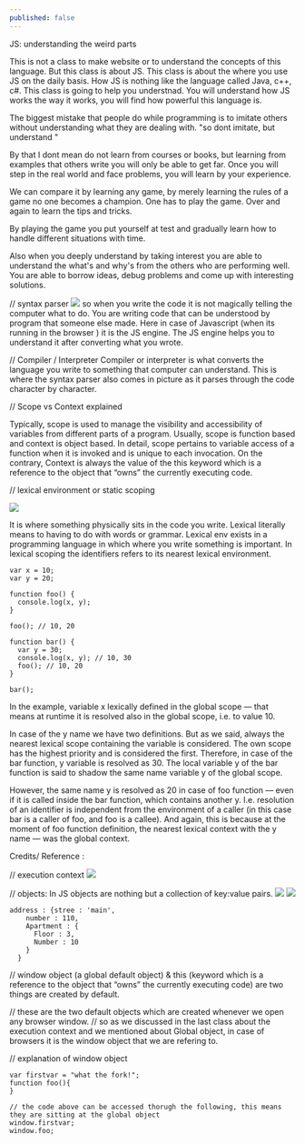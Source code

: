```yaml
---
published: false
---
```

JS: understanding the weird parts

This is not a class to make website or to understand the concepts of this language. 
But this class is about JS. This class is about the where you use JS on the daily basis. 
How JS is nothing like the language called Java, c++, c#. This class is going to help you understnad. You will understand how JS works the way it works, you will find how powerful this language is. 

The biggest mistake that people do while programming is to imitate others without understanding what they are dealing with. 
"so dont imitate, but understand " 

By that I dont mean do not learn from courses or books, but learning from examples that others write you will only be able to get far. Once you will step in the real world and face problems, you will learn by your experience. 

We can compare it by learning any game, by merely learning the rules of a game no one becomes a champion. One has to play the game. Over and again to learn the tips and tricks. 

By playing the game you put yourself at test and gradually learn how to handle different situations with time. 

Also when you deeply understand by taking interest you are able to understand the what's and why's from the others who are performing well. 
You are able to borrow ideas, debug problems and come up with interesting solutions. 




// syntax parser 
![](https://drive.google.com/uc?export=view&id=0B8kNn6zsgGEtNTN4eHpfTzVoeFU)
so when you write the code it is not magically telling the computer what to do. You are writing code that can be understood by program that someone else made. Here in case of Javascript (when its running in the browser ) it is the JS engine. The JS engine helps you to understand it after converting what you wrote. 

// Compiler / Interpreter
Compiler or interpreter is what converts the language you write to something that computer can understand. This is where the syntax parser also comes in picture as it parses through the code character by character. 

// Scope vs Context explained 

Typically, scope is used to manage the visibility and accessibility of variables from different parts of a program.
Usually, scope is function based and context is object based. 
In detail, scope pertains to variable access of a function when it is invoked and is unique to each invocation. 
On the contrary, Context is always the value of the this keyword which is a reference to the object that “owns” the currently executing code.


// lexical environment or static scoping

![](https://drive.google.com/uc?export=view&id=0B8kNn6zsgGEtNHgzT2x0MThJUlE)

It is where something physically sits in the code you write. Lexical literally means to having to do with words or grammar.
Lexical env exists in a programming language in which where you write something is important. 
In lexical scoping the identifiers refers to its nearest lexical environment.

```
var x = 10;
var y = 20;
 
function foo() {
  console.log(x, y);
}
 
foo(); // 10, 20
 
function bar() {
  var y = 30;
  console.log(x, y); // 10, 30
  foo(); // 10, 20
}
 
bar();
```

In the example, variable x lexically defined in the global scope — that means at runtime it is resolved also in the global scope, i.e. to value 10.

In case of the y name we have two definitions. But as we said, always the nearest lexical scope containing the variable is considered. The own scope has the highest priority and is considered the first. Therefore, in case of the bar function, y variable is resolved as 30. The local variable y of the bar function is said to shadow the same name variable y of the global scope.

However, the same name y is resolved as 20 in case of foo function — even if it is called inside the bar function, which contains another y. I.e. resolution of an identifier is independent from the environment of a caller (in this case bar is a caller of foo, and foo is a callee). And again, this is because at the moment of foo function definition, the nearest lexical context with the y name — was the global context.

Credits/ Reference : [](http://dmitrysoshnikov.com/ecmascript/es5-chapter-3-1-lexical-environments-common-theory) 

// execution context 
![](https://drive.google.com/uc?export=view&id=0B8kNn6zsgGEtM2traVppYkhsV2s)



// objects: In JS objects are nothing but a collection of key:value pairs. 
![](https://drive.google.com/uc?export=view&id=0B8kNn6zsgGEtWWFWR0RJQ3prUTA)
![](https://drive.google.com/uc?export=view&id=0B8kNn6zsgGEtMzlGa1U3cWJVOGM)

```
address : {stree : 'main',
    number : 110, 
    Apartment : {
      Floor : 3,
      Number : 10
    }
  }
```

// window object (a global default object) & this (keyword which is a reference to the object that “owns” the currently executing code) are two things are created by default.  

// these are the two default objects which are created whenever we open any browser window. 
// so as we discussed in the last class about the execution context and we mentioned about Global object, in case of browsers it is the window object that we are refering to. 

// explanation of window object 

```
var firstvar = "what the fork!";
function foo(){
}

// the code above can be accessed thorugh the following, this means they are sitting at the global object
window.firstvar;
window.foo;
```

